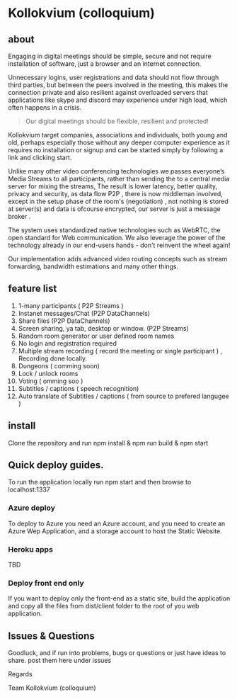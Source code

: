 # Kollokvium (colloquium)

## about

Engaging in digital meetings should be simple, secure and not require installation of software, just a browser and an internet connection.

Unnecessary logins, user registrations and data should not flow through third parties, but between the peers involved in the meeting, this makes the connection private and also resilient against overloaded servers that applications like skype and discord may experience under high load, which often happens in a crisis.

>Our digital meetings should be flexible, resilient and protected!

Kollokvium target companies, associations and individuals, both young and old, perhaps especially those without any deeper computer experience as it requires no installation or signup and can be started simply by following a link and clicking start.

Unlike many other video conferencing technologies we passes everyone’s Media Streams to all participants, rather than sending the to a central media server for mixing the streams,
The result is lower latency, better quality, privacy and security, as data flow P2P , there is now middleman involved, except in the setup phase of the room's (negotiation) , not nothing is stored at server(s)  and data is ofcourse encrypted, our server is just a message broker . 

The system uses standardized native technologies such as WebRTC, the open standard for Web communication. We also leverage the power of the technology already in our end-users hands - don't reinvent the wheel again!

Our implementation adds advanced video routing concepts such as stream forwarding, bandwidth estimations and many other things.

## feature list

1. 1-many participants ( P2P Streams )
2. Instanet messages/Chat  (P2P DataChannels) 
3. Share files (P2P DataChannels)
4. Screen sharing, ya tab, desktop or window. (P2P Streams)
5. Random room generator or user defined room names
6. No login and registration required
7. Multiple stream recording ( record the meeting  or single participant ) , Recording done locally.
8. Dungeons ( comming soon)
9. Lock / unlock rooms
10. Voting ( omming soo )
11. Subtitles / captions ( speech recognition)
12. Auto translate of Subtitles / captions ( from source to prefered langugee )

## install 

Clone the repository and run npm install & npm run build & npm start

## Quick deploy guides.

To run the application locally run npm start and then browse to localhost:1337 

### Azure deploy

To deploy to Azure you need an Azure account, and you need to create an Azure Wep Application, and a storage account to host the Static Website.

### Heroku apps

TBD 

### Deploy front end only 

If you want to deploy only the front-end as a static site, build the application and copy all the files from dist/client folder to the root of you web application. 

## Issues & Questions

Goodluck, and if run into problems, bugs or questions or just have ideas to share. post them here under issues

Regards

 Team Kollokvium (colloquium)
 
